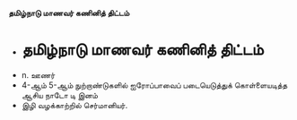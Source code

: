 **தமிழ்நாடு மாணவர் கணினித் திட்டம்**
- # தமிழ்நாடு மாணவர் கணினித் திட்டம்
- n. ஊணர்
- 4-ஆம் 5-ஆம் நுற்றாண்டுகளில் ஐரோப்பாவைப் படையெடுத்துக் கொள்ளையடித்த ஆசிய நாடோ டி இனம்
- இழி வழக்காற்றில் செர்மானியர்.

